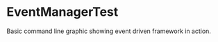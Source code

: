 EventManagerTest
================

Basic command line graphic showing event driven framework in action.
